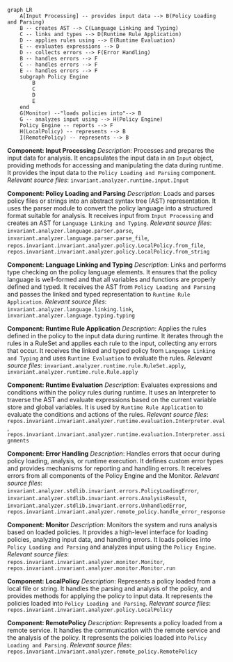 ```mermaid
graph LR
    A[Input Processing] -- provides input data --> B(Policy Loading and Parsing)
    B -- creates AST --> C(Language Linking and Typing)
    C -- links and types --> D(Runtime Rule Application)
    D -- applies rules using --> E(Runtime Evaluation)
    E -- evaluates expressions --> D
    D -- collects errors --> F(Error Handling)
    B -- handles errors --> F
    C -- handles errors --> F
    E -- handles errors --> F
    subgraph Policy Engine
        B
        C
        D
        E
    end
    G(Monitor) --"loads policies into"--> B
    G -- analyzes input using --> H(Policy Engine)
    Policy Engine -- reports --> F
    H(LocalPolicy) -- represents --> B
    I(RemotePolicy) -- represents --> B
```

**Component: Input Processing**
*Description*: Processes and prepares the input data for analysis. It encapsulates the input data in an `Input` object, providing methods for accessing and manipulating the data during runtime. It provides the input data to the `Policy Loading and Parsing` component.
*Relevant source files*: `invariant.analyzer.runtime.input.Input`

**Component: Policy Loading and Parsing**
*Description*: Loads and parses policy files or strings into an abstract syntax tree (AST) representation. It uses the parser module to convert the policy language into a structured format suitable for analysis. It receives input from `Input Processing` and creates an AST for `Language Linking and Typing`.
*Relevant source files*: `invariant.analyzer.language.parser.parse`, `invariant.analyzer.language.parser.parse_file`, `repos.invariant.invariant.analyzer.policy.LocalPolicy.from_file`, `repos.invariant.invariant.analyzer.policy.LocalPolicy.from_string`

**Component: Language Linking and Typing**
*Description*: Links and performs type checking on the policy language elements. It ensures that the policy language is well-formed and that all variables and functions are properly defined and typed. It receives the AST from `Policy Loading and Parsing` and passes the linked and typed representation to `Runtime Rule Application`.
*Relevant source files*: `invariant.analyzer.language.linking.link`, `invariant.analyzer.language.typing.typing`

**Component: Runtime Rule Application**
*Description*: Applies the rules defined in the policy to the input data during runtime. It iterates through the rules in a RuleSet and applies each rule to the input, collecting any errors that occur. It receives the linked and typed policy from `Language Linking and Typing` and uses `Runtime Evaluation` to evaluate the rules.
*Relevant source files*: `invariant.analyzer.runtime.rule.RuleSet.apply`, `invariant.analyzer.runtime.rule.Rule.apply`

**Component: Runtime Evaluation**
*Description*: Evaluates expressions and conditions within the policy rules during runtime. It uses an Interpreter to traverse the AST and evaluate expressions based on the current variable store and global variables. It is used by `Runtime Rule Application` to evaluate the conditions and actions of the rules.
*Relevant source files*: `repos.invariant.invariant.analyzer.runtime.evaluation.Interpreter.eval`, `repos.invariant.invariant.analyzer.runtime.evaluation.Interpreter.assignments`

**Component: Error Handling**
*Description*: Handles errors that occur during policy loading, analysis, or runtime execution. It defines custom error types and provides mechanisms for reporting and handling errors. It receives errors from all components of the Policy Engine and the Monitor.
*Relevant source files*: `invariant.analyzer.stdlib.invariant.errors.PolicyLoadingError`, `invariant.analyzer.stdlib.invariant.errors.AnalysisResult`, `invariant.analyzer.stdlib.invariant.errors.UnhandledError`, `repos.invariant.invariant.analyzer.remote_policy.handle_error_response`

**Component: Monitor**
*Description*: Monitors the system and runs analysis based on loaded policies. It provides a high-level interface for loading policies, analyzing input data, and handling errors. It loads policies into `Policy Loading and Parsing` and analyzes input using the `Policy Engine`.
*Relevant source files*: `repos.invariant.invariant.analyzer.monitor.Monitor`, `repos.invariant.invariant.analyzer.monitor.Monitor.run`

**Component: LocalPolicy**
*Description*: Represents a policy loaded from a local file or string. It handles the parsing and analysis of the policy, and provides methods for applying the policy to input data. It represents the policies loaded into `Policy Loading and Parsing`.
*Relevant source files*: `repos.invariant.invariant.analyzer.policy.LocalPolicy`

**Component: RemotePolicy**
*Description*: Represents a policy loaded from a remote service. It handles the communication with the remote service and the analysis of the policy. It represents the policies loaded into `Policy Loading and Parsing`.
*Relevant source files*: `repos.invariant.invariant.analyzer.remote_policy.RemotePolicy`
